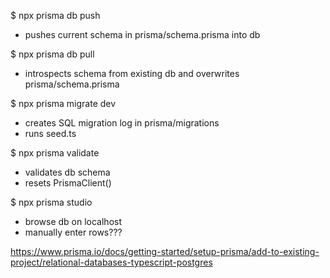 $ npx prisma db push

- pushes current schema in prisma/schema.prisma into db

$ npx prisma db pull

- introspects schema from existing db and overwrites prisma/schema.prisma

$ npx prisma migrate dev

- creates SQL migration log in prisma/migrations
- runs seed.ts

$ npx prisma validate

- validates db schema
- resets PrismaClient()

$ npx prisma studio

- browse db on localhost
- manually enter rows???

https://www.prisma.io/docs/getting-started/setup-prisma/add-to-existing-project/relational-databases-typescript-postgres
